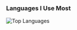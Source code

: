### Languages I Use Most

![Top Languages](https://github-readme-stats.vercel.app/api/top-langs/?username=sokmeankao&layout=compact&theme=radical)
